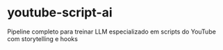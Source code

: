 # youtube-script-ai
Pipeline completo para treinar LLM especializado em scripts do YouTube com storytelling e hooks
